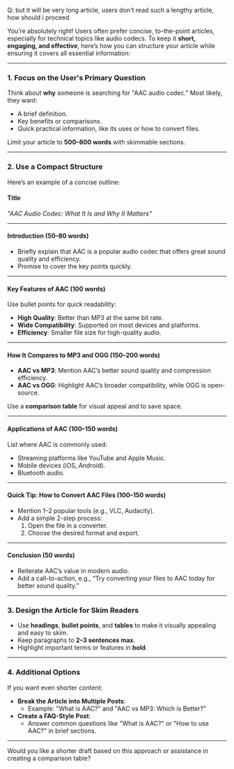 Q: but it will be very long article, users don't read such a lengthy article, how should i proceed

You’re absolutely right! Users often prefer concise, to-the-point articles, especially for technical topics like audio codecs. To keep it **short, engaging, and effective**, here’s how you can structure your article while ensuring it covers all essential information:

---

### **1. Focus on the User's Primary Question**
Think about **why** someone is searching for "AAC audio codec." Most likely, they want:
- A brief definition.  
- Key benefits or comparisons.  
- Quick practical information, like its uses or how to convert files.

Limit your article to **500–800 words** with skimmable sections.

---

### **2. Use a Compact Structure**
Here’s an example of a concise outline:

#### **Title**  
_"AAC Audio Codec: What It Is and Why It Matters"_

---

#### **Introduction** (50–80 words)  
- Briefly explain that AAC is a popular audio codec that offers great sound quality and efficiency.  
- Promise to cover the key points quickly.

---

#### **Key Features of AAC** (100 words)  
Use bullet points for quick readability:  
- **High Quality**: Better than MP3 at the same bit rate.  
- **Wide Compatibility**: Supported on most devices and platforms.  
- **Efficiency**: Smaller file size for high-quality audio.

---

#### **How It Compares to MP3 and OGG** (150–200 words)  
- **AAC vs MP3**: Mention AAC’s better sound quality and compression efficiency.  
- **AAC vs OGG**: Highlight AAC’s broader compatibility, while OGG is open-source.

Use a **comparison table** for visual appeal and to save space.

---

#### **Applications of AAC** (100–150 words)  
List where AAC is commonly used:
- Streaming platforms like YouTube and Apple Music.  
- Mobile devices (iOS, Android).  
- Bluetooth audio.

---

#### **Quick Tip: How to Convert AAC Files** (100–150 words)  
- Mention 1–2 popular tools (e.g., VLC, Audacity).  
- Add a simple 2-step process:  
  1. Open the file in a converter.  
  2. Choose the desired format and export.

---

#### **Conclusion** (50 words)  
- Reiterate AAC’s value in modern audio.  
- Add a call-to-action, e.g., “Try converting your files to AAC today for better sound quality.”

---

### **3. Design the Article for Skim Readers**
- Use **headings**, **bullet points**, and **tables** to make it visually appealing and easy to skim.  
- Keep paragraphs to **2–3 sentences max**.  
- Highlight important terms or features in **bold**.

---

### **4. Additional Options**
If you want even shorter content:
- **Break the Article into Multiple Posts**:  
  - Example: "What is AAC?" and "AAC vs MP3: Which is Better?"  
- **Create a FAQ-Style Post**:  
  - Answer common questions like "What is AAC?" or "How to use AAC?" in brief sections.

---

Would you like a shorter draft based on this approach or assistance in creating a comparison table?

